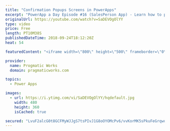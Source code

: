 ```yaml
---
title: "Confirmation Popups Screens in PowerApps"
excerpt: "PowerApp a Day Episode #16 (SalesPerson App) - Learn how to present your users with popup screens to confirm a harmful action.   Power App Training: https://pragmaticworks.com/Training/On-Demand-Training/Introduction-to-Powerapps  Adding spinners to our application: https://www.youtube.com/watch?v=YfYf-AkY1P8"
originalUrl: https://youtube.com/watch?v=SaDEVOgOlYY
type: video
price: Free
length: PT10M38S
publishedDateTime: 2018-09-24T18:12:20Z
heat: 54

featuredContent: "<iframe width=\"800\" height=\"500\" frameborder=\"0\" src=\"https://www.youtube.com/embed/SaDEVOgOlYY\" allow=\"accelerometer; autoplay; encrypted-media; gyroscope; picture-in-picture\" allowfullscreen></iframe>"

provider:
  name: Progmatic Works
  domain: pragmaticworks.com

topics:
  - Power Apps

images:
  - url: https://i.ytimg.com/vi/SaDEVOgOlYY/hqdefault.jpg
    width: 480
    height: 360
    isCached: true

secured: "LvuF2alcG0t8GCFMyWJJgS7tsPIvJ1G8oOYOMcPv6/vvKorMK5sPkuFeGrqwuIxoO5aIruYHBSP6iKvz86aRA7hifexhMMGp/5mAwiqfH/W6yncPwXFgQxOZlX9hls1GkENcETb37YVLATVwOvLlQhTAwJSvQ5KJYNyL0axrka8f1++SgKK6qWYLLpxMBrHkLJgnlCKIKVuDD4pSp5ZbC8gn4reIVRdPA1+CtqwLtkaFCTtmoH3UWKtDIX+QfRcPWOgD3iRYJ8lATuraVENdyergSeCfymG3SWpcUqTfXDCCJ4cvawZFKZvcySJRpvYLnxKxT9xXoh/0MUvvd3/zRoLn7ZxHNQLS4FpqmdCHCdyXssrkjREYptxX+PTTcBMZljz0sERi9dBTSdm4BHySqEashDevhF0mulOFvaNltSc=;6Yo8Rwm7fnF7PtcMgvQodw=="
---
```


